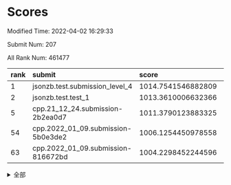 # Scores

Modified Time: 2022-04-02 16:29:33

Submit Num: 207

All Rank Num: 461477

| rank |               submit               |       score        |       sigma        | pk_num |
| :--- | :--------------------------------- | :----------------- | :----------------- | :----- |
| 1    | jsonzb.test.submission_level_4     | 1014.7541546882809 | 0.82146697546982   | 8916   |
| 2    | jsonzb.test.test_1                 | 1013.3610006632366 | 0.7957747169523601 | 8920   |
| 5    | cpp.21_12_24.submission-2b2ea0d7   | 1011.3790123883325 | 0.7658937111225805 | 8916   |
| 54   | cpp.2022_01_09.submission-5b0e3de2 | 1006.1254450978558 | 0.7242397312134244 | 8918   |
| 63   | cpp.2022_01_09.submission-816672bd | 1004.2298452244596 | 0.7145998703967004 | 8917   |


<details>
<summary>全部</summary>

| rank |                 submit                 |       score        |       sigma        | pk_num |
| :--- | :------------------------------------- | :----------------- | :----------------- | :----- |
| 1    | jsonzb.test.submission_level_4         | 1014.7541546882809 | 0.82146697546982   | 8916   |
| 2    | jsonzb.test.test_1                     | 1013.3610006632366 | 0.7957747169523601 | 8920   |
| 3    | gobigger.level_3.submission_level_3_12 | 1011.6416131165032 | 0.7816899969925316 | 8918   |
| 4    | gobigger.level_3.submission_level_3_37 | 1011.3925418470135 | 0.7737280371887941 | 8914   |
| 5    | cpp.21_12_24.submission-2b2ea0d7       | 1011.3790123883325 | 0.7658937111225805 | 8916   |
| 6    | gobigger.level_3.submission_level_3_15 | 1011.3356960691036 | 0.7985343160140493 | 8914   |
| 7    | gobigger.level_3.submission_level_3_25 | 1010.8353604056431 | 0.7868857867444344 | 8915   |
| 8    | gobigger.level_3.submission_level_3_48 | 1010.7391765026642 | 0.7595625639015522 | 8915   |
| 9    | gobigger.level_3.submission_level_3_22 | 1010.7361201058989 | 0.7739414841698071 | 8926   |
| 10   | gobigger.level_3.submission_level_3_42 | 1010.7338870909854 | 0.7788855594516972 | 8916   |
| 11   | gobigger.level_3.submission_level_3_7  | 1010.7062134723258 | 0.7572706324749985 | 8919   |
| 12   | gobigger.level_3.submission_level_3_4  | 1010.7019692947462 | 0.7418534914517542 | 8922   |
| 13   | gobigger.level_3.submission_level_3_13 | 1010.6195721332396 | 0.7415464028648794 | 8920   |
| 14   | gobigger.level_3.submission_level_3_31 | 1010.5793386952698 | 0.7517518406237156 | 8912   |
| 15   | gobigger.level_3.submission_level_3_47 | 1010.5791223580587 | 0.7651287641642992 | 8920   |
| 16   | gobigger.level_3.submission_level_3_24 | 1010.5527638007665 | 0.7626034558477041 | 8915   |
| 17   | gobigger.level_3.submission_level_3_16 | 1010.5279714161893 | 0.7560054696350913 | 8921   |
| 18   | gobigger.level_3.submission_level_3_20 | 1010.4303138056174 | 0.7703257264245073 | 8915   |
| 19   | gobigger.level_3.submission_level_3_17 | 1010.3864801496068 | 0.7517370730834735 | 8918   |
| 20   | gobigger.level_3.submission_level_3_34 | 1010.3700180979466 | 0.7550502344055368 | 8914   |
| 21   | gobigger.level_3.submission_level_3_33 | 1010.339410323833  | 0.772837124146038  | 8917   |
| 22   | gobigger.level_3.submission_level_3_8  | 1010.2832901956083 | 0.7639827044889326 | 8920   |
| 23   | gobigger.level_3.submission_level_3_35 | 1010.2444782524847 | 0.7750249230505151 | 8916   |
| 24   | gobigger.level_3.submission_level_3_5  | 1010.1417153265403 | 0.7769006761969605 | 8922   |
| 25   | gobigger.level_3.submission_level_3_1  | 1010.1293905725678 | 0.7660130453006266 | 8916   |
| 26   | gobigger.level_3.submission_level_3_39 | 1010.1244516460173 | 0.7496375094225878 | 8913   |
| 27   | gobigger.level_3.submission_level_3_26 | 1010.016833231689  | 0.757970613303265  | 8919   |
| 28   | gobigger.level_3.submission_level_3_44 | 1009.8693425312948 | 0.7508950543252716 | 8921   |
| 29   | gobigger.level_3.submission_level_3_40 | 1009.8320789607504 | 0.7446203877134961 | 8921   |
| 30   | gobigger.level_3.submission_level_3_30 | 1009.8261168345298 | 0.7540386506829159 | 8917   |
| 31   | gobigger.level_3.submission_level_3_10 | 1009.7929237846099 | 0.7601672252199131 | 8919   |
| 32   | gobigger.level_3.submission_level_3_19 | 1009.7874625797602 | 0.7649534173339285 | 8918   |
| 33   | gobigger.level_3.submission_level_3_29 | 1009.7715167271939 | 0.7405949977330333 | 8921   |
| 34   | gobigger.level_3.submission_level_3_43 | 1009.7672186561111 | 0.766235920196468  | 8918   |
| 35   | gobigger.level_3.submission_level_3_23 | 1009.7630197599246 | 0.7615370448493985 | 8914   |
| 36   | gobigger.level_3.submission_level_3_21 | 1009.6627072967211 | 0.7433252057145832 | 8916   |
| 37   | gobigger.level_3.submission_level_3_32 | 1009.6106320599489 | 0.7631144516459597 | 8915   |
| 38   | gobigger.level_3.submission_level_3_28 | 1009.5484162887784 | 0.7553681892696148 | 8919   |
| 39   | gobigger.level_3.submission_level_3_2  | 1009.5372123851613 | 0.7522804612165122 | 8921   |
| 40   | gobigger.level_3.submission_level_3_41 | 1009.4504645063042 | 0.7437326522994915 | 8914   |
| 41   | gobigger.level_3.submission_level_3_14 | 1009.4435478342122 | 0.7555800220147679 | 8920   |
| 42   | gobigger.level_3.submission_level_3_38 | 1009.4330938987972 | 0.7399330739744997 | 8915   |
| 43   | gobigger.level_3.submission_level_3_9  | 1009.3961710385018 | 0.7627568895102215 | 8918   |
| 44   | gobigger.level_3.submission_level_3_27 | 1009.3431927849263 | 0.7473861966534996 | 8920   |
| 45   | gobigger.level_3.submission_level_3_0  | 1009.3019011543819 | 0.7752997677250852 | 8920   |
| 46   | gobigger.level_3.submission_level_3_11 | 1009.1957541908484 | 0.7476872808034944 | 8921   |
| 47   | gobigger.level_3.submission_level_3_49 | 1009.1843964782674 | 0.7422549118197455 | 8921   |
| 48   | gobigger.level_3.submission_level_3_45 | 1009.1116965612223 | 0.7216204659883375 | 8921   |
| 49   | gobigger.level_3.submission_level_3_6  | 1008.8663099992732 | 0.7195811453365575 | 8920   |
| 50   | gobigger.level_3.submission_level_3_3  | 1008.7704534780869 | 0.7383713734285021 | 8914   |
| 51   | gobigger.level_3.submission_level_3_46 | 1008.76390584623   | 0.7407543748267379 | 8917   |
| 52   | gobigger.level_3.submission_level_3_18 | 1008.0818388309176 | 0.7456259757004826 | 8921   |
| 53   | gobigger.level_3.submission_level_3_36 | 1007.312464149842  | 0.7452059738756168 | 8912   |
| 54   | cpp.2022_01_09.submission-5b0e3de2     | 1006.1254450978558 | 0.7242397312134244 | 8918   |
| 55   | gobigger.level_1.submission_level_1_1  | 1004.8213824470204 | 0.7156114974675554 | 8920   |
| 56   | gobigger.level_1.submission_level_1_3  | 1004.6782626135039 | 0.7124097657931152 | 8916   |
| 57   | gobigger.level_1.submission_level_1_18 | 1004.5814247407557 | 0.720647470191782  | 8922   |
| 58   | gobigger.level_1.submission_level_1_49 | 1004.4495267689113 | 0.7130866777946802 | 8920   |
| 59   | gobigger.level_1.submission_level_1_0  | 1004.4290292081134 | 0.7285466871462764 | 8921   |
| 60   | gobigger.level_1.submission_level_1_11 | 1004.3232207314932 | 0.7264905401882114 | 8922   |
| 61   | gobigger.level_1.submission_level_1_7  | 1004.2844340106451 | 0.7198243062527792 | 8914   |
| 62   | gobigger.level_1.submission_level_1_47 | 1004.2830612620971 | 0.7237529603183533 | 8912   |
| 63   | cpp.2022_01_09.submission-816672bd     | 1004.2298452244596 | 0.7145998703967004 | 8917   |
| 64   | gobigger.level_1.submission_level_1_9  | 1004.176343347472  | 0.721776452663186  | 8915   |
| 65   | gobigger.level_1.submission_level_1_27 | 1004.1614781151529 | 0.729636799753662  | 8921   |
| 66   | gobigger.level_1.submission_level_1_41 | 1004.1570428517301 | 0.7277829839953017 | 8914   |
| 67   | gobigger.level_1.submission_level_1_22 | 1004.1055240545057 | 0.7125840899677954 | 8918   |
| 68   | gobigger.level_1.submission_level_1_20 | 1004.0882096804843 | 0.7264272739240554 | 8920   |
| 69   | gobigger.level_1.submission_level_1_17 | 1004.0799015084334 | 0.7198380444579239 | 8915   |
| 70   | gobigger.level_1.submission_level_1_45 | 1004.073729929646  | 0.7127288376111597 | 8919   |
| 71   | gobigger.level_1.submission_level_1_14 | 1004.0392785371683 | 0.7090057111468526 | 8921   |
| 72   | gobigger.level_1.submission_level_1_46 | 1004.0238278492122 | 0.7119736919087567 | 8917   |
| 73   | gobigger.level_1.submission_level_1_38 | 1003.8203309412247 | 0.7236631338368058 | 8911   |
| 74   | gobigger.level_1.submission_level_1_36 | 1003.7413462538123 | 0.7209112472397042 | 8920   |
| 75   | gobigger.level_1.submission_level_1_26 | 1003.7392033746563 | 0.7106986742411946 | 8921   |
| 76   | gobigger.level_1.submission_level_1_33 | 1003.737538428789  | 0.7270463426215643 | 8918   |
| 77   | gobigger.level_1.submission_level_1_35 | 1003.6762922223113 | 0.726045217970203  | 8922   |
| 78   | gobigger.level_1.submission_level_1_29 | 1003.6034340347209 | 0.7129590279194638 | 8913   |
| 79   | gobigger.level_1.submission_level_1_44 | 1003.582168328872  | 0.7268436536176143 | 8915   |
| 80   | gobigger.level_1.submission_level_1_2  | 1003.5746717586732 | 0.7145740037723106 | 8923   |
| 81   | gobigger.level_1.submission_level_1_28 | 1003.5726471513956 | 0.7070148163550263 | 8921   |
| 82   | gobigger.level_1.submission_level_1_34 | 1003.5495350309391 | 0.7022303745093443 | 8925   |
| 83   | gobigger.level_1.submission_level_1_31 | 1003.4340099372383 | 0.7168537544388113 | 8909   |
| 84   | gobigger.level_1.submission_level_1_32 | 1003.4278988937963 | 0.7092566220592552 | 8923   |
| 85   | gobigger.level_1.submission_level_1_48 | 1003.3414866666171 | 0.7218534934492609 | 8913   |
| 86   | gobigger.level_1.submission_level_1_12 | 1003.305995377446  | 0.7067365988671953 | 8917   |
| 87   | gobigger.level_1.submission_level_1_4  | 1003.2982085887595 | 0.7135320163632182 | 8924   |
| 88   | gobigger.level_1.submission_level_1_37 | 1003.280388295578  | 0.7187472299637747 | 8915   |
| 89   | gobigger.level_1.submission_level_1_40 | 1002.9367841772419 | 0.7217344775914226 | 8914   |
| 90   | gobigger.level_1.submission_level_1_10 | 1002.8925168716592 | 0.7055637137003665 | 8919   |
| 91   | gobigger.level_1.submission_level_1_5  | 1002.8922312363272 | 0.7264102871510824 | 8917   |
| 92   | gobigger.level_1.submission_level_1_13 | 1002.7925414569586 | 0.7126491276532398 | 8920   |
| 93   | gobigger.level_1.submission_level_1_43 | 1002.7674503004839 | 0.7147928979967797 | 8919   |
| 94   | gobigger.level_1.submission_level_1_25 | 1002.7306080908165 | 0.7096493169259641 | 8918   |
| 95   | gobigger.level_1.submission_level_1_23 | 1002.7164421403414 | 0.7064452962324423 | 8916   |
| 96   | gobigger.level_1.submission_level_1_8  | 1002.6668071271205 | 0.7125078669309084 | 8922   |
| 97   | gobigger.level_1.submission_level_1_30 | 1002.5147198705868 | 0.7073263459567636 | 8917   |
| 98   | gobigger.level_1.submission_level_1_19 | 1002.4355125620489 | 0.7077141890667359 | 8919   |
| 99   | gobigger.level_1.submission_level_1_21 | 1002.3722393859823 | 0.7126332263005756 | 8916   |
| 100  | gobigger.level_1.submission_level_1_6  | 1002.3295874978345 | 0.7117074843847715 | 8918   |
| 101  | gobigger.level_1.submission_level_1_15 | 1002.146105078914  | 0.718647595135594  | 8916   |
| 102  | gobigger.level_1.submission_level_1_16 | 1001.8855940026056 | 0.7141037415820111 | 8920   |
| 103  | gobigger.level_1.submission_level_1_42 | 1001.4267327674944 | 0.7082591029711309 | 8920   |
| 104  | gobigger.level_1.submission_level_1_39 | 1001.2248808688696 | 0.7114362447023277 | 8915   |
| 105  | gobigger.level_1.submission_level_1_24 | 1001.1204276111015 | 0.7056974098250651 | 8919   |
| 106  | gobigger.random.submission_random_19   | 997.7933559374073  | 0.7102062804665737 | 8918   |
| 107  | gobigger.random.submission_random_12   | 997.6302051458882  | 0.6996576730181372 | 8914   |
| 108  | gobigger.random.submission_random_29   | 997.6021943392891  | 0.70516756073062   | 8920   |
| 109  | gobigger.random.submission_random_31   | 997.1885274152338  | 0.7110119748749912 | 8912   |
| 110  | gobigger.random.submission_random_49   | 996.9389013713766  | 0.7040459957562788 | 8917   |
| 111  | gobigger.random.submission_random_11   | 996.8689633298522  | 0.7023995050986321 | 8921   |
| 112  | gobigger.random.submission_random_6    | 996.8217103864573  | 0.7140967293192253 | 8916   |
| 113  | gobigger.random.submission_random_4    | 996.6716387096465  | 0.6995643461482074 | 8924   |
| 114  | gobigger.random.submission_random_2    | 996.589725480984   | 0.7020854104721707 | 8914   |
| 115  | gobigger.random.submission_random_7    | 996.5814307022605  | 0.7086081711091352 | 8917   |
| 116  | gobigger.random.submission_random_1    | 996.5599488623008  | 0.7124785016766895 | 8915   |
| 117  | gobigger.random.submission_random_26   | 996.4837794371109  | 0.7172996317647782 | 8911   |
| 118  | gobigger.random.submission_random_10   | 996.4566062767965  | 0.703067945531824  | 8915   |
| 119  | gobigger.random.submission_random_9    | 996.4046637260475  | 0.7221531659495651 | 8916   |
| 120  | gobigger.random.submission_random_24   | 996.3567849500034  | 0.7152935796039367 | 8918   |
| 121  | gobigger.random.submission_random_42   | 996.3419718306895  | 0.7115263922063578 | 8917   |
| 122  | gobigger.random.submission_random_48   | 996.3295540142111  | 0.7086679376954963 | 8920   |
| 123  | gobigger.random.submission_random_21   | 996.3199140213056  | 0.719049023566256  | 8922   |
| 124  | gobigger.random.submission_random_14   | 996.2842627660439  | 0.6994880892863978 | 8918   |
| 125  | gobigger.random.submission_random_36   | 996.2746743154079  | 0.7035913704972666 | 8918   |
| 126  | gobigger.random.submission_random_43   | 996.2084092473289  | 0.726797552949893  | 8918   |
| 127  | gobigger.random.submission_random_5    | 996.1978334317989  | 0.7228707574220853 | 8917   |
| 128  | gobigger.random.submission_random_44   | 996.162773030832   | 0.7062864149580819 | 8923   |
| 129  | gobigger.random.submission_random_3    | 996.1386596059818  | 0.7178240829390813 | 8919   |
| 130  | gobigger.random.submission_random_23   | 996.0656532629566  | 0.7129394611263545 | 8921   |
| 131  | gobigger.random.submission_random_45   | 996.0514078907314  | 0.7255948922987868 | 8915   |
| 132  | gobigger.random.submission_random_22   | 995.9849757721861  | 0.7179446109770787 | 8920   |
| 133  | gobigger.random.submission_random_30   | 995.8888240326838  | 0.7140207004532526 | 8920   |
| 134  | gobigger.random.submission_random_16   | 995.878697208707   | 0.7030163679956429 | 8919   |
| 135  | gobigger.random.submission_random_18   | 995.8671934455923  | 0.7188275317846183 | 8916   |
| 136  | gobigger.random.submission_random_46   | 995.8506261028903  | 0.7281399659997397 | 8919   |
| 137  | gobigger.random.submission_random_39   | 995.80747407016    | 0.6991755435547826 | 8909   |
| 138  | gobigger.random.submission_random_0    | 995.8074002654783  | 0.718088345317335  | 8922   |
| 139  | gobigger.random.submission_random_8    | 995.8004910975127  | 0.722551646240265  | 8917   |
| 140  | gobigger.random.submission_random_17   | 995.7665423082902  | 0.7091803941048532 | 8921   |
| 141  | gobigger.random.submission_random_37   | 995.7498323573726  | 0.7243038807942463 | 8912   |
| 142  | gobigger.random.submission_random_41   | 995.7030656576368  | 0.7052736505102782 | 8916   |
| 143  | gobigger.random.submission_random_15   | 995.7028024076027  | 0.7182268519026436 | 8916   |
| 144  | gobigger.random.submission_random_35   | 995.6381638253122  | 0.7022045149671401 | 8917   |
| 145  | gobigger.random.submission_random_40   | 995.5675410920189  | 0.6975482916497556 | 8916   |
| 146  | gobigger.random.submission_random_33   | 995.5463902571355  | 0.7138076693494727 | 8919   |
| 147  | gobigger.random.submission_random_38   | 995.4985324013956  | 0.7201495061993362 | 8916   |
| 148  | gobigger.random.submission_random_47   | 995.4708655557879  | 0.7084379421574442 | 8917   |
| 149  | gobigger.random.submission_random_32   | 995.4693962070745  | 0.7205306769031329 | 8913   |
| 150  | gobigger.random.submission_random_20   | 995.3905802640298  | 0.722396858567229  | 8916   |
| 151  | gobigger.random.submission_random_27   | 995.3852267135737  | 0.7143038886138525 | 8918   |
| 152  | gobigger.random.submission_random_25   | 995.3815954306199  | 0.7075105088011486 | 8919   |
| 153  | gobigger.random.submission_random_34   | 995.3470197795941  | 0.7178557966298943 | 8916   |
| 154  | gobigger.random.submission_random_13   | 995.3380260572008  | 0.7132564715110633 | 8915   |
| 155  | gobigger.level_2.submission_level_2_35 | 994.8287328279437  | 0.7249542953414781 | 8919   |
| 156  | gobigger.random.submission_random_28   | 994.5163025730773  | 0.7193099690998106 | 8920   |
| 157  | gobigger.level_2.submission_level_2_36 | 993.7647798012283  | 0.7391036515202735 | 8915   |
| 158  | gobigger.level_2.submission_level_2_3  | 993.5117439646932  | 0.7303808589001817 | 8921   |
| 159  | gobigger.level_2.submission_level_2_43 | 993.4736955171381  | 0.7284913305592037 | 8919   |
| 160  | gobigger.level_2.submission_level_2_19 | 993.399774419589   | 0.7367901113486826 | 8920   |
| 161  | gobigger.level_2.submission_level_2_39 | 993.2148902766817  | 0.7406518866367926 | 8919   |
| 162  | gobigger.level_2.submission_level_2_40 | 992.8923315301707  | 0.7357162301895951 | 8911   |
| 163  | gobigger.level_2.submission_level_2_8  | 992.86843590774    | 0.7402406212394179 | 8911   |
| 164  | gobigger.level_2.submission_level_2_5  | 992.8487129698236  | 0.7498140554946304 | 8913   |
| 165  | gobigger.level_2.submission_level_2_34 | 992.7434430923986  | 0.7442370892371747 | 8913   |
| 166  | gobigger.level_2.submission_level_2_12 | 992.6625084219949  | 0.7580211731298017 | 8918   |
| 167  | gobigger.level_2.submission_level_2_16 | 992.5907560763808  | 0.7404814227490046 | 8913   |
| 168  | gobigger.level_2.submission_level_2_41 | 992.4820432831528  | 0.7416534082396764 | 8919   |
| 169  | gobigger.level_2.submission_level_2_32 | 992.477602548951   | 0.7590570606943039 | 8918   |
| 170  | gobigger.level_2.submission_level_2_28 | 992.40255484791    | 0.7453875916443563 | 8921   |
| 171  | gobigger.level_2.submission_level_2_27 | 992.3813811450705  | 0.7461578240987762 | 8916   |
| 172  | gobigger.level_2.submission_level_2_47 | 992.3466785361148  | 0.7517295966461401 | 8915   |
| 173  | gobigger.level_2.submission_level_2_37 | 992.3131707688849  | 0.7523203293165296 | 8918   |
| 174  | gobigger.level_2.submission_level_2_31 | 992.3089330009317  | 0.7495031513725982 | 8917   |
| 175  | gobigger.level_2.submission_level_2_49 | 992.3083675837115  | 0.7432723344972054 | 8917   |
| 176  | gobigger.level_2.submission_level_2_4  | 992.2347757179551  | 0.7320691715885099 | 8915   |
| 177  | gobigger.level_2.submission_level_2_7  | 992.2096399406839  | 0.726491343704792  | 8918   |
| 178  | gobigger.level_2.submission_level_2_18 | 992.1873772724684  | 0.7597999841789604 | 8918   |
| 179  | gobigger.level_2.submission_level_2_33 | 992.0418705982397  | 0.7418698079389017 | 8914   |
| 180  | gobigger.level_2.submission_level_2_25 | 991.9798466873822  | 0.7396762695249175 | 8915   |
| 181  | gobigger.level_2.submission_level_2_11 | 991.9650842718816  | 0.7409863680620653 | 8914   |
| 182  | gobigger.level_2.submission_level_2_30 | 991.9261336723805  | 0.7388331896365236 | 8915   |
| 183  | gobigger.level_2.submission_level_2_22 | 991.9207395552519  | 0.7643729893377202 | 8921   |
| 184  | gobigger.level_2.submission_level_2_46 | 991.8702073812603  | 0.7481659099880245 | 8919   |
| 185  | gobigger.level_2.submission_level_2_10 | 991.7935787280301  | 0.7399658795208706 | 8917   |
| 186  | gobigger.level_2.submission_level_2_44 | 991.7694728607626  | 0.7546115865609603 | 8916   |
| 187  | gobigger.level_2.submission_level_2_15 | 991.6961292319227  | 0.7597343582346164 | 8910   |
| 188  | gobigger.level_2.submission_level_2_24 | 991.6672196983529  | 0.7526966641536985 | 8919   |
| 189  | gobigger.level_2.submission_level_2_6  | 991.6065917249092  | 0.7471334468633118 | 8917   |
| 190  | gobigger.level_2.submission_level_2_14 | 991.5443413793708  | 0.7599679755355644 | 8917   |
| 191  | gobigger.level_2.submission_level_2_48 | 991.5417375048823  | 0.7744650705136794 | 8915   |
| 192  | gobigger.level_2.submission_level_2_1  | 991.5036710972391  | 0.7498412548228175 | 8910   |
| 193  | gobigger.level_2.submission_level_2_38 | 991.3852031489921  | 0.7750143290426725 | 8918   |
| 194  | gobigger.level_2.submission_level_2_21 | 991.2359913903392  | 0.7592687661067132 | 8915   |
| 195  | gobigger.level_2.submission_level_2_0  | 991.198410866765   | 0.7414699725069629 | 8915   |
| 196  | gobigger.level_2.submission_level_2_20 | 990.9803322071124  | 0.7554868375386483 | 8917   |
| 197  | gobigger.level_2.submission_level_2_26 | 990.9491758764653  | 0.7704971560792171 | 8916   |
| 198  | gobigger.level_2.submission_level_2_13 | 990.9164204862549  | 0.7665630100048688 | 8914   |
| 199  | gobigger.level_2.submission_level_2_45 | 990.8630662662129  | 0.768159145447647  | 8920   |
| 200  | gobigger.level_2.submission_level_2_29 | 990.8112178359509  | 0.7477249404560985 | 8918   |
| 201  | gobigger.level_2.submission_level_2_42 | 990.7425465652764  | 0.7772598079910492 | 8924   |
| 202  | gobigger.level_2.submission_level_2_2  | 990.3232978952866  | 0.8002554017018777 | 8911   |
| 203  | gobigger.level_2.submission_level_2_23 | 990.2778071094746  | 0.7796621673156046 | 8917   |
| 204  | gobigger.level_2.submission_level_2_9  | 990.0336429970628  | 0.7753780772504019 | 8921   |
| 205  | gobigger.level_2.submission_level_2_17 | 988.9951903587472  | 0.7738568306436431 | 8921   |
| 206  | gobigger.none.submission_none_0        | 978.8365233465711  | 1.3729772676757304 | 8917   |
| 207  | gobigger.none.submission_none_1        | 973.958793030617   | 1.8063219932043761 | 8919   |

</details>